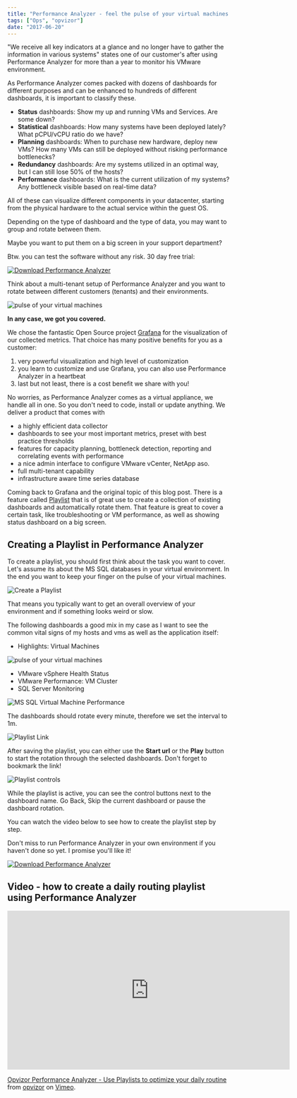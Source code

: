 ```yaml
---
title: "Performance Analyzer - feel the pulse of your virtual machines using playlists"
tags: ["Ops", "opvizor"]
date: "2017-06-20"
---
```


"We receive all key indicators at a glance and no longer have to gather the information in various systems" states one of our customer's after using Performance Analyzer for more than a year to monitor his VMware environment.

As Performance Analyzer comes packed with dozens of dashboards for different purposes and can be enhanced to hundreds of different dashboards, it is important to classify these.

- **Status** dashboards: Show my up and running VMs and Services. Are some down?
- **Statistical** dashboards: How many systems have been deployed lately? What pCPU/vCPU ratio do we have?
- **Planning** dashboards: When to purchase new hardware, deploy new VMs? How many VMs can still be deployed without risking performance bottlenecks?
- **Redundancy** dashboards: Are my systems utilized in an optimal way, but I can still lose 50% of the hosts?
- **Performance** dashboards: What is the current utilization of my systems? Any bottleneck visible based on real-time data?

All of these can visualize different components in your datacenter, starting from the physical hardware to the actual service within the guest OS.

Depending on the type of dashboard and the type of data, you may want to group and rotate between them. 

Maybe you want to put them on a big screen in your support department?

Btw. you can test the software without any risk. 30 day free trial:

[![Download Performance Analyzer](/images/blog/button_download-performance-analyzer-2.png)](http://try.opvizor.com/perfanalyzer)

Think about a multi-tenant setup of Performance Analyzer and you want to rotate between different customers (tenants) and their environments.

![pulse of your virtual machines](/images/blog/heartbeat-163709_1280.jpg)

**In any case, we got you covered.** 

We chose the fantastic Open Source project [Grafana](http://www.grafana.org) for the visualization of our collected metrics. That choice has many positive benefits for you as a customer:

1. very powerful visualization and high level of customization
2. you learn to customize and use Grafana, you can also use Performance Analyzer in a heartbeat
3. last but not least, there is a cost benefit we share with you!

No worries, as Performance Analyzer comes as a virtual appliance, we handle all in one. So you don't need to code, install or update anything. We deliver a product that comes with

- a highly efficient data collector
- dashboards to see your most important metrics, preset with best practice thresholds
- features for capacity planning, bottleneck detection, reporting and correlating events with performance
- a nice admin interface to configure VMware vCenter, NetApp aso.
- full multi-tenant capability
- infrastructure aware time series database

Coming back to Grafana and the original topic of this blog post. There is a feature called [Playlist](http://docs.grafana.org/reference/playlist/) that is of great use to create a collection of existing dashboards and automatically rotate them. That feature is great to cover a certain task, like troubleshooting or VM performance, as well as showing status dashboard on a big screen.

## Creating a Playlist in Performance Analyzer

To create a playlist, you should first think about the task you want to cover. Let's assume its about the MS SQL databases in your virtual environment. In the end you want to keep your finger on the pulse of your virtual machines.

![Create a Playlist](/images/blog/playlist.png)

That means you typically want to get an overall overview of your environment and if something looks weird or slow.

The following dashboards a good mix in my case as I want to see the common vital signs of my hosts and vms as well as the application itself:

- Highlights: Virtual Machines

![pulse of your virtual machines](/images/blog/nevermissaheartbeat.png)

- VMware vSphere Health Status
- VMware Performance: VM Cluster
- SQL Server Monitoring

![MS SQL Virtual Machine Performance](/images/blog/playlist2.png)

The dashboards should rotate every minute, therefore we set the interval to 1m.

![Playlist Link](/images/blog/playlist3-1.png)

After saving the playlist, you can either use the **Start url** or the **Play** button to start the rotation through the selected dashboards. Don't forget to bookmark the link!

![Playlist controls](/images/blog/sql-server-1.png)

While the playlist is active, you can see the control buttons next to the dashboard name. Go Back, Skip the current dashboard or pause the dashboard rotation.

You can watch the video below to see how to create the playlist step by step. 

Don't miss to run Performance Analyzer in your own environment if you haven't done so yet. I promise you'll like it!

[![Download Performance Analyzer](/images/blog/button_download-performance-analyzer-3.png)](http://try.opvizor.com/perfanalyzer)

## Video - how to create a daily routing playlist using Performance Analyzer

<iframe src="https://player.vimeo.com/video/221810085" width="640" height="360" frameborder="0" webkitallowfullscreen mozallowfullscreen="" allowfullscreen=""></iframe>

[Opvizor Performance Analyzer - Use Playlists to optimize your daily routine](https://vimeo.com/221810085) from [opvizor](https://vimeo.com/opvizor) on [Vimeo](https://vimeo.com).
